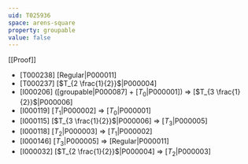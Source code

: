 ```yaml
---
uid: T025936
space: arens-square
property: groupable
value: false
---
```

[[Proof]]

* [T000238] [Regular|P000011]
* [T000237] [$T_{2 \frac{1}{2}}$|P000004]
* [I000206] ([groupable|P000087] + [$T_0$|P000001]) => [$T_{3 \frac{1}{2}}$|P000006]
* [I000119] [$T_1$|P000002] => [$T_0$|P000001]
* [I000115] [$T_{3 \frac{1}{2}}$|P000006] => [$T_3$|P000005]
* [I000118] [$T_2$|P000003] => [$T_1$|P000002]
* [I000146] [$T_3$|P000005] => [Regular|P000011]
* [I000032] [$T_{2 \frac{1}{2}}$|P000004] => [$T_2$|P000003]

